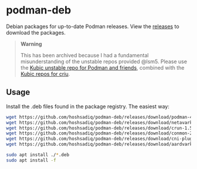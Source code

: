 # podman-deb

Debian packages for up-to-date Podman releases. View the [releases](https://github.com/hoshsadiq/podman-deb/releases) to download the packages.

> **Warning**
> 
> This has been archived because I had a fundamental misunderstanding of the unstable repos provided @lsm5.
> Please use the [Kubic unstable repo for Podman and friends](https://software.opensuse.org//download.html?project=devel:kubic:libcontainers:unstable&package=podman), combined with the [Kubic repos for criu](https://software.opensuse.org//download.html?project=devel:tools:criu&package=criu).

## Usage
Install the .deb files found in the package registry. The easiest way:
```bash
wget https://github.com/hoshsadiq/podman-deb/releases/download/podman-4.1.1/podman_4.1.1-1_ubuntu_22.04.deb
wget https://github.com/hoshsadiq/podman-deb/releases/download/netavark-1.1.0/netavark_1.1.0-1_ubuntu_22.04.deb
wget https://github.com/hoshsadiq/podman-deb/releases/download/crun-1.5/crun_1.5-1_ubuntu_22.04.deb
wget https://github.com/hoshsadiq/podman-deb/releases/download/conmon-2.1.3/conmon_2.1.3-1_ubuntu_22.04.deb
wget https://github.com/hoshsadiq/podman-deb/releases/download/cni-plugins-1.1.1/cni-plugins_1.1.1-1_ubuntu_22.04.deb
wget https://github.com/hoshsadiq/podman-deb/releases/download/aardvark-dns-1.1.0/aardvark-dns_1.1.0-1_ubuntu_22.04.deb

sudo apt install ./*.deb
sudo apt install -f
```
